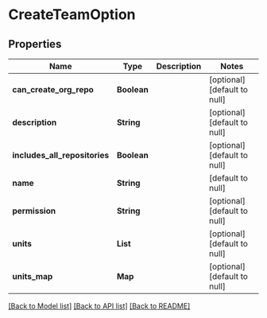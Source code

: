 # CreateTeamOption
## Properties

| Name | Type | Description | Notes |
|------------ | ------------- | ------------- | -------------|
| **can\_create\_org\_repo** | **Boolean** |  | [optional] [default to null] |
| **description** | **String** |  | [optional] [default to null] |
| **includes\_all\_repositories** | **Boolean** |  | [optional] [default to null] |
| **name** | **String** |  | [default to null] |
| **permission** | **String** |  | [optional] [default to null] |
| **units** | **List** |  | [optional] [default to null] |
| **units\_map** | **Map** |  | [optional] [default to null] |

[[Back to Model list]](../README.md#documentation-for-models) [[Back to API list]](../README.md#documentation-for-api-endpoints) [[Back to README]](../README.md)

